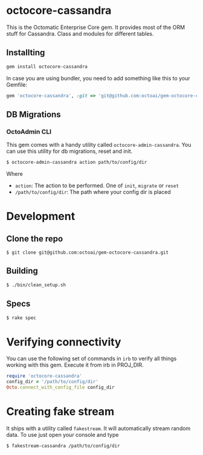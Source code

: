# octocore-cassandra

This is the Octomatic Enterprise Core gem. It provides most of the ORM stuff for Cassandra. Class and modules for different tables.

## Installting

```bash
gem install octocore-cassandra
```

In case you are using bundler, you need to add something like this to your Gemfile:

```ruby
gem 'octocore-cassandra', :git => 'git@github.com:octoai/gem-octocore-cassandra.git'
```



## DB Migrations

### OctoAdmin CLI

This gem comes with a handy utility called `octocore-admin-cassandra`. You can use this utility for db migrations, reset and init.

```bash
$ octocore-admin-cassandra action path/to/config/dir
```

Where

- `action`: The action to be performed. One of `init`, `migrate` or `reset`
- `/path/to/config/dir`: The path where your config dir is placed


# Development

## Clone the repo

`$ git clone git@github.com:octoai/gem-octocore-cassandra.git`

## Building

```bash
$ ./bin/clean_setup.sh
```

## Specs

```bash
$ rake spec
```

# Verifying connectivity

You can use the following set of commands in `irb` to verify all things working with this gem. Execute it from irb in PROJ_DIR.

```ruby
require 'octocore-cassandra'
config_dir = '/path/to/config/dir'
Octo.connect_with_config_file config_dir
```

# Creating fake stream

It ships with a utility called `fakestream`. It will automatically stream random data. To use just open your console and type

```bash
$ fakestream-cassandra /path/to/config/dir
```
